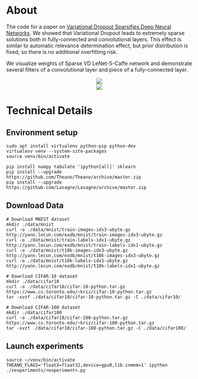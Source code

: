 # About

The code for a paper on [Variational Dropout Sparsifies Deep Neural Networks](https://arxiv.org/abs/1701.05369). We showed that Variational Dropout leads to extremely sparse solutions both in fully-connected and convolutional layers. This effect is similar to automatic relevance determination effect, but prior distribution is fixed, so there is no additional overfitting risk. 

We visualize weights of Sparse VD LeNet-5-Caffe network and demonstrate several filters of a convolutional layer and piece of a fully-connected layer.

<div style="text-align:center">
<img src="http://ars-ashuha.ru/pdf/vdsdnn/conv.gif"/>
</div>

<div style="text-align:center">
<img src="http://ars-ashuha.ru/pdf/vdsdnn/animated_fc.gif"/>
</div>




# Technical Details

## Environment setup

```(bash)
sudo apt install virtualenv python-pip python-dev
virtualenv venv --system-site-packages
source venv/bin/activate

pip install numpy tabulate 'ipython[all]' sklearn 
pip install --upgrade https://github.com/Theano/Theano/archive/master.zip
pip install --upgrade https://github.com/Lasagne/Lasagne/archive/master.zip
```

## Download Data

```(bash)
# Download MNIST dataset
mkdir ./data/mnist
curl -o ./data/mnist/train-images-idx3-ubyte.gz http://yann.lecun.com/exdb/mnist/train-images-idx3-ubyte.gz
curl -o ./data/mnist/train-labels-idx1-ubyte.gz http://yann.lecun.com/exdb/mnist/train-labels-idx1-ubyte.gz
curl -o ./data/mnist/t10k-images-idx3-ubyte.gz  http://yann.lecun.com/exdb/mnist/t10k-images-idx3-ubyte.gz
curl -o ./data/mnist/t10k-labels-idx1-ubyte.gz  http://yann.lecun.com/exdb/mnist/t10k-labels-idx1-ubyte.gz

# Download CIFAR-10 dataset
mkdir ./data/cifar10
curl -o ./data/cifar10/cifar-10-python.tar.gz https://www.cs.toronto.edu/~kriz/cifar-10-python.tar.gz
tar -xvzf ./data/cifar10/cifar-10-python.tar.gz -C ./data/cifar10/

# Download CIFAR-100 dataset
mkdir ./data/cifar100
curl -o ./data/cifar10/cifar-100-python.tar.gz https://www.cs.toronto.edu/~kriz/cifar-100-python.tar.gz
tar -xvzf ./data/cifar10/cifar-100-python.tar.gz -C ./data/cifar100/
```

## Launch experiments 

```(bash)
source ~/venv/bin/activate
THEANO_FLAGS='floatX=float32,device=gpu0,lib.cnmem=1' ipython ./zexperiments/<experiment>.py
```